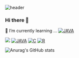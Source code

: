 ![header](https://capsule-render.vercel.app/api?type=waving&color=0:A6C2CE,100:ebc57c&height=300&section=header&text=Gaeul%20Kim&fontSize=90&fontColor=FFFFFF)


### Hi there 👋

🌱 I’m currently learning ... [![JAVA](https://img.shields.io/badge/JAVA-007396?style=flat-square&logo=JAVA&logoColor=white)](https://github.com/kimgaeul02/kimgaeul02)

<img src="https://img.shields.io/badge/Python-3766AB?style=flat-square&logo=Python&logoColor=white"/></a>
[![JAVA](https://img.shields.io/badge/JAVA-007396?style=flat-square&logo=JAVA&logoColor=white)](https://github.com/kimgaeul02/kimgaeul02)
[![C](https://img.shields.io/badge/C-A8B9CC?style=flat-square&logo=C&logoColor=white)](https://github.com/kimgaeul02/kimgaeul02)
[![R](https://img.shields.io/badge/R-276DC3?style=flat-square&logo=R&logoColor=white)](https://github.com/kimgaeul02/kimgaeul02)

![Anurag's GitHub stats](https://github-readme-stats.vercel.app/api?username=kimgaeul02&show_icons=true&theme=default)


<!--
**kimgaeul02/kimgaeul02** is a ✨ _special_ ✨ repository because its `README.md` (this file) appears on your GitHub profile.

Here are some ideas to get you started:

- 🔭 I’m currently working on ...
- 🌱 I’m currently learning ...
- 👯 I’m looking to collaborate on ...
- 🤔 I’m looking for help with ...
- 💬 Ask me about ...
- 📫 How to reach me: ...
- 😄 Pronouns: ...
- ⚡ Fun fact: ...
-->
